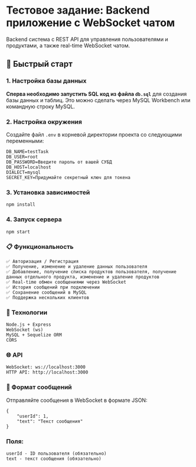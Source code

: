# Тестовое задание: Backend приложение с WebSocket чатом

Backend система с REST API для управления пользователями и продуктами, а также real-time WebSocket чатом.

## 🚀 Быстрый старт

### 1. Настройка базы данных

**Сперва необходимо запустить SQL код из файла `db.sql`** для создания базы данных и таблиц. Это можно сделать через MySQL Workbench или командную строку MySQL.

### 2. Настройка окружения

Создайте файл `.env` в корневой директории проекта со следующими переменными:

```
DB_NAME=testTask
DB_USER=root
DB_PASSWORD=Введите пароль от вашей СУБД
DB_HOST=localhost
DIALECT=mysql
SECRET_KEY=Придумайте секретный ключ для токена
```

### 3. Установка зависимостей

```
npm install
```

### 4. Запуск сервера

```
npm start
```

### 📋 Функциональность
    ✅ Авторизация / Регистрация
    ✅ Получение, изменение и удаление данных пользователя
    ✅ Добавление, получение списка продуктов пользователя, получение данных отдельного продукта, изменение и удаление продуктов
    ✅ Real-time обмен сообщениями через WebSocket
    ✅ История сообщений при подключении
    ✅ Сохранение сообщений в MySQL
    ✅ Поддержка нескольких клиентов

### 🔧 Технологии
    Node.js + Express
    WebSocket (ws)
    MySQL + Sequelize ORM
    CORS

### 🌐 API
    WebSocket: ws://localhost:3000
    HTTP API: http://localhost:3000

### 💬 Формат сообщений

Отправляйте сообщения в WebSocket в формате JSON:
```
{
    "userId": 1,
    "text": "Текст сообщения"
}
```
### Поля:
    userId - ID пользователя (обязательно)
    text - текст сообщения (обязательно)